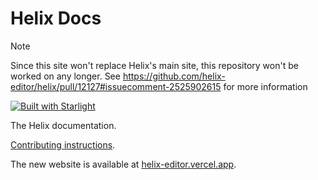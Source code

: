 # Helix Docs

> [!NOTE]
> Since this site won't replace Helix's main site, this repository won't be worked on any longer. See https://github.com/helix-editor/helix/pull/12127#issuecomment-2525902615 for more information

[![Built with Starlight](https://astro.badg.es/v2/built-with-starlight/tiny.svg)](https://starlight.astro.build)

The Helix documentation.

[Contributing instructions](https://helix-editor.vercel.app/contributing/this-site).

The new website is available at [helix-editor.vercel.app](https://helix-editor.vercel.app).
